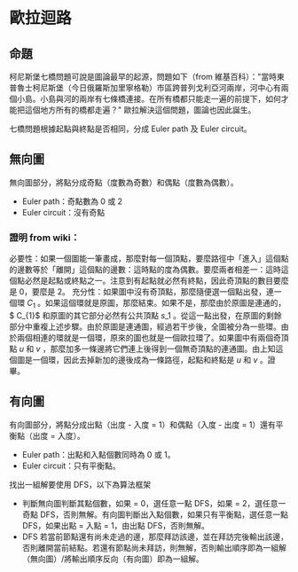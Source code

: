 # 歐拉迴路

## 命題

柯尼斯堡七橋問題可說是圖論最早的起源，問題如下（from 維基百科）："當時東普魯士柯尼斯堡（今日俄羅斯加里寧格勒）市區跨普列戈利亞河兩岸，河中心有兩個小島。小島與河的兩岸有七條橋連接。在所有橋都只能走一遍的前提下，如何才能把這個地方所有的橋都走遍？" 歐拉解決這個問題，圖論也因此誕生。

七橋問題根據起點與終點是否相同，分成 Euler path 及 Euler circuit。

## 無向圖

無向圖部分，將點分成奇點（度數為奇數）和偶點（度數為偶數）。

- Euler path：奇點數為 0 或 2
- Euler circuit：沒有奇點

### 證明 from wiki：

必要性：如果一個圖能一筆畫成，那麼對每一個頂點，要麼路徑中「進入」這個點的邊數等於「離開」這個點的邊數：這時點的度為偶數。要麼兩者相差一：這時這個點必然是起點或終點之一。注意到有起點就必然有終點，因此奇頂點的數目要麼是 0，要麼是 2。
充分性：如果圖中沒有奇頂點，那麼隨便選一個點出發，連一個環 $C_{1}$ 。如果這個環就是原圖，那麼結束。如果不是，那麼由於原圖是連通的，$ C\_{1}$ 和原圖的其它部分必然有公共頂點 $s\_{1}$ 。從這一點出發，在原圖的剩餘部分中重複上述步驟。由於原圖是連通圖，經過若干步後，全圖被分為一些環。由於兩個相連的環就是一個環，原來的圖也就是一個歐拉環了。如果圖中有兩個奇頂點 $u$ 和 $v$ ，那麼加多一條邊將它們連上後得到一個無奇頂點的連通圖。由上知這個圖是一個環，因此去掉新加的邊後成為一條路徑，起點和終點是 $u$ 和 $v$ 。證畢。

## 有向圖

有向圖部分，將點分成出點（出度 - 入度 = 1）和偶點（入度 - 出度 = 1）還有平衡點（出度 = 入度）。

- Euler path：出點和入點個數同時為 0 或 1。
- Euler circuit：只有平衡點。

找出一組解要使用 DFS，以下為算法框架

- 判斷無向圖判斷其點個數，如果 = 0，選任意一點 DFS，如果 = 2，選任意一奇點 DFS，否則無解。有向圖判斷出入點個數，如果只有平衡點，選任意一點 DFS，如果出點 = 入點 = 1，由出點 DFS，否則無解。
- DFS 若當前節點還有尚未走過的邊，那麼拜訪該邊，並在拜訪完後輸出該邊，否則離開當前結點。若還有節點尚未拜訪，則無解，否則輸出順序即為一組解（無向圖）/將輸出順序反向（有向圖）即為一組解。
